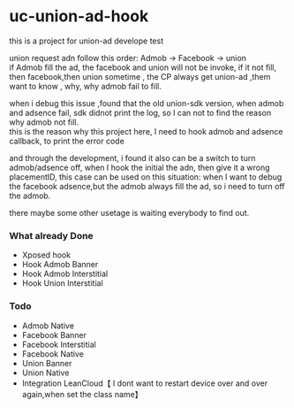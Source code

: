 # uc-union-ad-hook
this is a project for union-ad develope test  

union request adn follow this order: Admob -> Facebook -> union  
if Admob fill the ad, the facebook and union will not be invoke, if it not fill, then facebook,then union
sometime , the CP always get union-ad ,them want to know , why, why admob fail to fill.

when i debug this issue ,found that the old union-sdk version, when admob and adsence fail, sdk didnot print the log, so I can not to find the reason why admob not fill.  
this is the reason why this project here, I need to hook admob and adsence callback, to print the error code

and through the development, i found it also can be a switch to turn admob/adsence off, when I hook the initial the adn, then give it a wrong placementID, this case can be used on this situation: when I want to debug the facebook adsence,but the admob always fill the ad, so i need to turn off the admob.

there maybe some other usetage is waiting everybody to find out.

### What already Done  
- Xposed hook
- Hook Admob Banner
- Hook Admob Interstitial
- Hook Union Interstitial

### Todo  
- Admob Native
- Facebook Banner
- Facebook Interstitial
- Facebook Native
- Union Banner
- Union Native
- Integration LeanCloud【 I dont want to restart device over and over again,when set the class name】
